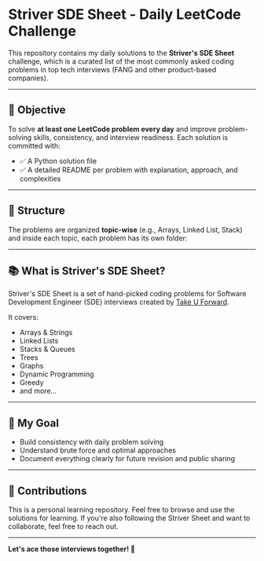 # Striver SDE Sheet - Daily LeetCode Challenge

This repository contains my daily solutions to the **Striver's SDE Sheet** challenge, which is a curated list of the most commonly asked coding problems in top tech interviews (FANG and other product-based companies).

---

## 📌 Objective

To solve **at least one LeetCode problem every day** and improve problem-solving skills, consistency, and interview readiness. Each solution is committed with:

- ✅ A Python solution file
- ✅ A detailed README per problem with explanation, approach, and complexities

---

## 🧭 Structure

The problems are organized **topic-wise** (e.g., Arrays, Linked List, Stack) and inside each topic, each problem has its own folder:


---

## 📚 What is Striver's SDE Sheet?

Striver's SDE Sheet is a set of hand-picked coding problems for Software Development Engineer (SDE) interviews created by [Take U Forward](https://takeuforward.org/interviews/strivers-sde-sheet-top-coding-interview-problems/).

It covers:
- Arrays & Strings
- Linked Lists
- Stacks & Queues
- Trees
- Graphs
- Dynamic Programming
- Greedy
- and more...

---

## 🚀 My Goal

- Build consistency with daily problem solving
- Understand brute force and optimal approaches
- Document everything clearly for future revision and public sharing

---

## 🙌 Contributions

This is a personal learning repository. Feel free to browse and use the solutions for learning. If you're also following the Striver Sheet and want to collaborate, feel free to reach out.

---

**Let's ace those interviews together! 💪**
